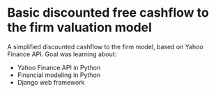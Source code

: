 # Basic discounted free cashflow to the firm valuation model

A simplified discounted cashflow to the firm model, based on Yahoo Finance API.
Goal was learning about:
- Yahoo Finance API in Python
- Financial modeling in Python
- Django web framework
